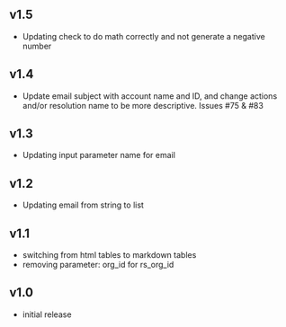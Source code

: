 v1.5
----
- Updating check to do math correctly and not generate a negative number

v1.4
----
- Update email subject with account name and ID, and change actions and/or resolution name to be more descriptive. Issues #75 & #83

v1.3
----
- Updating input parameter name for email

v1.2
----
- Updating email from string to list

v1.1
-----
- switching from html tables to markdown tables
- removing parameter: org_id for rs_org_id

v1.0
-----
- initial release
